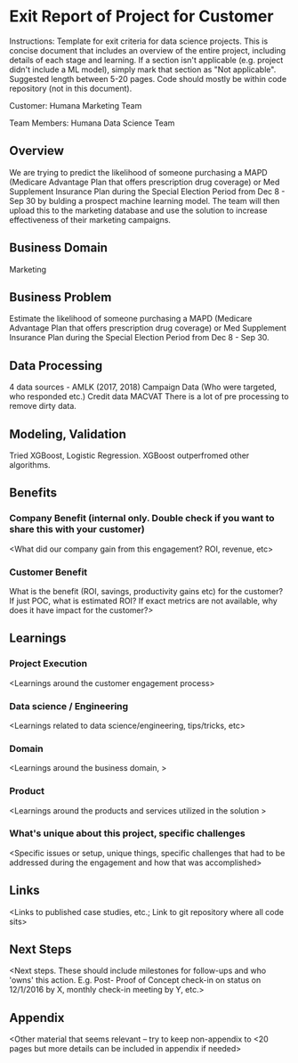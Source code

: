 # Exit Report of Project <X> for Customer <Y>

Instructions: Template for exit criteria for data science projects. This is concise document that includes an overview of the entire project, including details of each stage and learning. If a section isn't applicable (e.g. project didn't include a ML model), simply mark that section as "Not applicable". Suggested length between 5-20 pages. Code should mostly be within code repository (not in this document).

Customer: Humana Marketing Team

Team Members: Humana Data Science Team

##	Overview

We are trying to predict the likelihood of someone purchasing a MAPD (Medicare Advantage Plan that offers prescription drug coverage) or Med Supplement Insurance Plan during the Special Election Period from Dec 8 - Sep 30 by bulding a prospect machine learning model. The team will then upload this to the marketing database and use the solution to increase effectiveness of their marketing campaigns.

##	Business Domain
Marketing

##	Business Problem

Estimate the likelihood of someone purchasing a MAPD (Medicare Advantage Plan that offers prescription drug coverage) or Med Supplement Insurance Plan during the Special Election Period from Dec 8 - Sep 30.

##	Data Processing
4 data sources -
AMLK (2017, 2018) 
Campaign Data (Who were targeted, who responded etc.)
Credit data
MACVAT
There is a lot of pre processing to remove dirty data.

##	Modeling, Validation
Tried XGBoost, Logistic Regression. XGBoost outperfromed other algorithms.

##	Benefits
	
###	Company Benefit (internal only. Double check if you want to share this with your customer)
<What did our company gain from this engagement? ROI, revenue,  etc\>

###	Customer Benefit
What is the benefit (ROI, savings, productivity gains etc)  for the customer? If just POC, what is estimated ROI? If exact metrics are not available, why does it have impact for the customer?\>

##	Learnings

### 	Project Execution
<Learnings around the customer engagement process\>

### Data science / Engineering
<Learnings related to data science/engineering, tips/tricks, etc\>


### Domain
<Learnings around the business domain, \>


### Product
<Learnings around the products and services utilized in the solution \>

###	What's unique about this project, specific challenges
<Specific issues or setup, unique things, specific challenges that had to be addressed during the engagement and how that was accomplished\>

##	Links
<Links to published case studies, etc.; Link to git repository where all code sits\>


##	Next Steps
 
<Next steps. These should include milestones for follow-ups and who 'owns' this action. E.g. Post- Proof of Concept check-in on status on 12/1/2016 by X, monthly check-in meeting by Y, etc.\>

## Appendix
<Other material that seems relevant – try to keep non-appendix to <20 pages but more details can be included in appendix if needed\>
